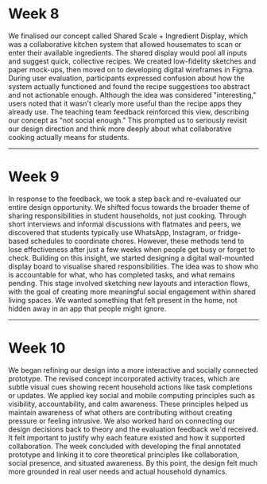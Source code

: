 # Week 8

We finalised our concept called Shared Scale + Ingredient Display, which was a collaborative kitchen system that allowed housemates to scan or enter their available ingredients. The shared display would pool all inputs and suggest quick, collective recipes. We created low-fidelity sketches and paper mock-ups, then moved on to developing digital wireframes in Figma. During user evaluation, participants expressed confusion about how the system actually functioned and found the recipe suggestions too abstract and not actionable enough. Although the idea was considered "interesting," users noted that it wasn't clearly more useful than the recipe apps they already use. The teaching team feedback reinforced this view, describing our concept as "not social enough." This prompted us to seriously revisit our design direction and think more deeply about what collaborative cooking actually means for students.

---

# Week 9

In response to the feedback, we took a step back and re-evaluated our entire design opportunity. We shifted focus towards the broader theme of sharing responsibilities in student households, not just cooking. Through short interviews and informal discussions with flatmates and peers, we discovered that students typically use WhatsApp, Instagram, or fridge-based schedules to coordinate chores. However, these methods tend to lose effectiveness after just a few weeks when people get busy or forget to check. Building on this insight, we started designing a digital wall-mounted display board to visualise shared responsibilities. The idea was to show who is accountable for what, who has completed tasks, and what remains pending. This stage involved sketching new layouts and interaction flows, with the goal of creating more meaningful social engagement within shared living spaces. We wanted something that felt present in the home, not hidden away in an app that people might ignore.

---

# Week 10

We began refining our design into a more interactive and socially connected prototype. The revised concept incorporated activity traces, which are subtle visual cues showing recent household actions like task completions or updates. We applied key social and mobile computing principles such as visibility, accountability, and calm awareness. These principles helped us maintain awareness of what others are contributing without creating pressure or feeling intrusive. We also worked hard on connecting our design decisions back to theory and the evaluation feedback we'd received. It felt important to justify why each feature existed and how it supported collaboration. The week concluded with developing the final annotated prototype and linking it to core theoretical principles like collaboration, social presence, and situated awareness. By this point, the design felt much more grounded in real user needs and actual household dynamics.

